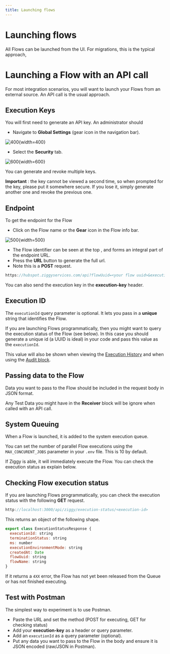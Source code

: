 ```yaml
---
title: Launching flows
---
```


# Launching flows
All Flows can be launched from the UI. For migrations, this is the typical approach,

# Launching a Flow with an API call
For most integration scenarios, you will want to launch your Flows from an external source.
An API call is the usual approach.

## Execution Keys
You will first need to generate an API key. An administrator should

- Navigate to **Global Settings** (gear icon in the navigation bar).

![400](/img/flows/launching/global-settings-icon.png){width=400}

- Select the **Security** tab.

![600](/img/flows/launching/execution-keys.png){width=600}

You can generate and revoke multiple keys.

**Important** : the key cannot be viewed a second time, so when prompted for the key, please put it somewhere secure. If you lose it, simply generate another one and revoke the previous one.

## Endpoint
To get the endpoint for the Flow

- Click on the Flow name or the **Gear** icon in the Flow info bar.

![500](/img/flows/launching/flow-info-bar.png){width=500}

- The Flow identifier can be seen at the top , and forms an integral part of the endpoint URL.
- Press the **URL** button to generate the full url.
- Note this is a **POST** request.

```javascript
https://hubspot.ziggyservices.com/api?flowUuid=<your flow uuid>&execution-key=<your execution key>&executionEnvironmentMode=DEV&executionId=f4b6b4c6-9525-4c0e-94e3-b93e3d798b57
```

You can also send the execution key in the **execution-key** header.

## Execution ID
The `executionId` query parameter is optional. It lets you pass in a **unique** string that identifies the Flow. 

If you are launching Flows programmatically, then you might want to query the execution status of the Flow (see below). 
In this case you should generate a unique id (a UUID is ideal) in your code and pass this value as the `executionId`.

This value will also be shown when viewing the [Execution History](/user-guide/editor/Execution-history) and when using the [Audit block](/user-guide/block-types/utility/audit).

## Passing data to the Flow
Data you want to pass to the Flow should be included in the request body in JSON format.

Any Test Data you might have in the **Receiver** block will be ignore when called with an API call.

## System Queuing
When a Flow is launched, it is added to the system execution queue. 

You can set the number of parallel Flow executions using the `MAX_CONCURENT_JOBS` parameter in your `.env` file. This is 10 by default.

If Ziggy is able, it will immediately execute the Flow. You can check the execution status as explain below.

## Checking Flow execution status
If you are launching Flows programmatically, you can check the execution status with the following **GET** request.

```javascript
http://localhost:3000/api/ziggy/execution-status/<execution-id>
```

This returns an object of the following shape.

```javascript
export class ExecutionStatusResponse {
  executionId: string
  terminationStatus: string
  ms: number
  executionEnvironmentMode: string
  createdAt: Date
  flowUuid: string
  flowName: string
}
```

If it returns a `4XX` error, the Flow has not yet been released from the Queue or has not finished executing.

## Test with Postman
The simplest way to experiment is to use Postman.

- Paste the URL and set the method (POST for executing, GET for checking status)
- Add your **execution-key** as a header or query parameter.
- Add an `executionId` as a query parameter (optional).
- Put any data you want to pass to the Flow in the body and ensure it is JSON encoded (raw/JSON in Postman).
